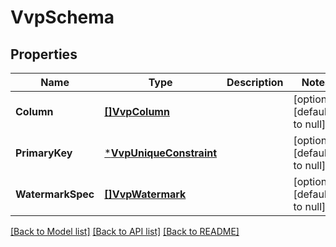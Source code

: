 # VvpSchema

## Properties
Name | Type | Description | Notes
------------ | ------------- | ------------- | -------------
**Column** | [**[]VvpColumn**](VvpColumn.md) |  | [optional] [default to null]
**PrimaryKey** | [***VvpUniqueConstraint**](VvpUniqueConstraint.md) |  | [optional] [default to null]
**WatermarkSpec** | [**[]VvpWatermark**](VvpWatermark.md) |  | [optional] [default to null]

[[Back to Model list]](../README.md#documentation-for-models) [[Back to API list]](../README.md#documentation-for-api-endpoints) [[Back to README]](../README.md)


